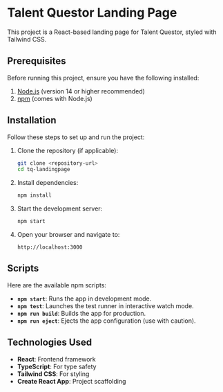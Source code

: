 # Talent Questor Landing Page

This project is a React-based landing page for Talent Questor, styled with Tailwind CSS.

## Prerequisites

Before running this project, ensure you have the following installed:

1. [Node.js](https://nodejs.org/) (version 14 or higher recommended)
2. [npm](https://www.npmjs.com/) (comes with Node.js)

## Installation

Follow these steps to set up and run the project:

1. Clone the repository (if applicable):
   ```bash
   git clone <repository-url>
   cd tq-landingpage
   ```

2. Install dependencies:
   ```bash
   npm install
   ```

3. Start the development server:
   ```bash
   npm start
   ```

4. Open your browser and navigate to:
   ```
   http://localhost:3000
   ```

## Scripts

Here are the available npm scripts:

- **`npm start`**: Runs the app in development mode.
- **`npm test`**: Launches the test runner in interactive watch mode.
- **`npm run build`**: Builds the app for production.
- **`npm run eject`**: Ejects the app configuration (use with caution).

## Technologies Used

- **React**: Frontend framework
- **TypeScript**: For type safety
- **Tailwind CSS**: For styling
- **Create React App**: Project scaffolding
